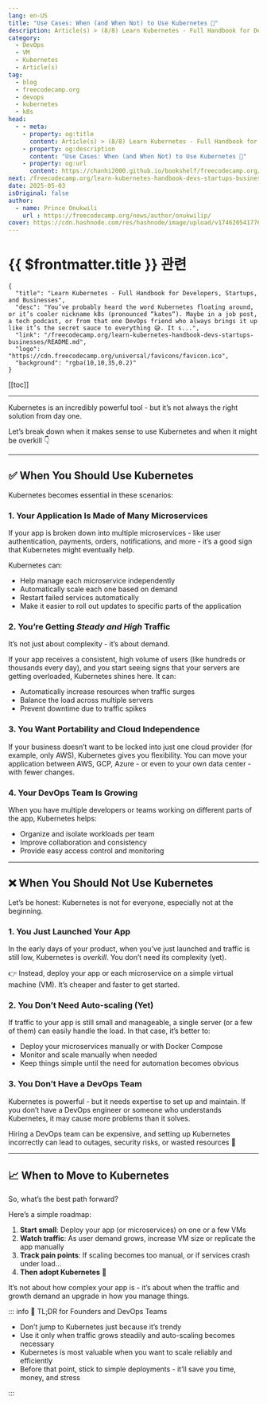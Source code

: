 ```yaml
---
lang: en-US
title: "Use Cases: When (and When Not) to Use Kubernetes 🧭"
description: Article(s) > (8/8) Learn Kubernetes - Full Handbook for Developers, Startups, and Businesses 
category:
  - DevOps
  - VM
  - Kubernetes
  - Article(s)
tag:
  - blog
  - freecodecamp.org
  - devops
  - kubernetes
  - k8s
head:
  - - meta:
    - property: og:title
      content: Article(s) > (8/8) Learn Kubernetes - Full Handbook for Developers, Startups, and Businesses
    - property: og:description
      content: "Use Cases: When (and When Not) to Use Kubernetes 🧭"
    - property: og:url
      content: https://chanhi2000.github.io/bookshelf/freecodecamp.org/learn-kubernetes-handbook-devs-startups-businesses/use-cases-when-and-when-not-to-use-kubernetes.html
next: /freecodecamp.org/learn-kubernetes-handbook-devs-startups-businesses/README.md#conclusion
date: 2025-05-03
isOriginal: false
author:
  - name: Prince Onukwili
    url : https://freecodecamp.org/news/author/onukwilip/
cover: https://cdn.hashnode.com/res/hashnode/image/upload/v1746205417767/d9d6b0d3-f2a5-44eb-83b5-d1a614bead9f.png
---
```


# {{ $frontmatter.title }} 관련

```component VPCard
{
  "title": "Learn Kubernetes - Full Handbook for Developers, Startups, and Businesses",
  "desc": "You’ve probably heard the word Kubernetes floating around, or it’s cooler nickname k8s (pronounced “kates“). Maybe in a job post, a tech podcast, or from that one DevOps friend who always brings it up like it’s the secret sauce to everything 😅. It s...",
  "link": "/freecodecamp.org/learn-kubernetes-handbook-devs-startups-businesses/README.md",
  "logo": "https://cdn.freecodecamp.org/universal/favicons/favicon.ico",
  "background": "rgba(10,10,35,0.2)"
}
```

[[toc]]

---

<SiteInfo
  name="Learn Kubernetes - Full Handbook for Developers, Startups, and Businesses"
  desc="You’ve probably heard the word Kubernetes floating around, or it’s cooler nickname k8s (pronounced “kates“). Maybe in a job post, a tech podcast, or from that one DevOps friend who always brings it up like it’s the secret sauce to everything 😅. It s..."
  url="https://freecodecamp.org/news/learn-kubernetes-handbook-devs-startups-businesses#heading-use-cases-when-and-when-not-to-use-kubernetes"
  logo="https://cdn.freecodecamp.org/universal/favicons/favicon.ico"
  preview="https://cdn.hashnode.com/res/hashnode/image/upload/v1746205417767/d9d6b0d3-f2a5-44eb-83b5-d1a614bead9f.png"/>

Kubernetes is an incredibly powerful tool - but it’s not always the right solution from day one.

Let’s break down when it makes sense to use Kubernetes and when it might be overkill 👇

---

## ✅ When You Should Use Kubernetes

Kubernetes becomes essential in these scenarios:

### 1. Your Application Is Made of Many Microservices

If your app is broken down into multiple microservices - like user authentication, payments, orders, notifications, and more - it’s a good sign that Kubernetes might eventually help.

Kubernetes can:

- Help manage each microservice independently
- Automatically scale each one based on demand
- Restart failed services automatically
- Make it easier to roll out updates to specific parts of the application

### 2. You’re Getting *Steady and High* Traffic

It’s not just about complexity - it’s about demand.

If your app receives a consistent, high volume of users (like hundreds or thousands every day), and you start seeing signs that your servers are getting overloaded, Kubernetes shines here. It can:

- Automatically increase resources when traffic surges
- Balance the load across multiple servers
- Prevent downtime due to traffic spikes

### 3. You Want Portability and Cloud Independence

If your business doesn’t want to be locked into just one cloud provider (for example, only AWS), Kubernetes gives you flexibility. You can move your application between AWS, GCP, Azure - or even to your own data center - with fewer changes.

### 4. Your DevOps Team Is Growing

When you have multiple developers or teams working on different parts of the app, Kubernetes helps:

- Organize and isolate workloads per team
- Improve collaboration and consistency
- Provide easy access control and monitoring

---

## ❌ When You Should Not Use Kubernetes

Let’s be honest: Kubernetes is not for everyone, especially not at the beginning.

### 1. You Just Launched Your App

In the early days of your product, when you’ve just launched and traffic is still low, Kubernetes is *overkill*. You don’t need its complexity (yet).

👉 Instead, deploy your app or each microservice on a simple virtual machine (VM). It’s cheaper and faster to get started.

### 2. You Don’t Need Auto-scaling (Yet)

If traffic to your app is still small and manageable, a single server (or a few of them) can easily handle the load. In that case, it’s better to:

- Deploy your microservices manually or with Docker Compose
- Monitor and scale manually when needed
- Keep things simple until the need for automation becomes obvious

### 3. You Don’t Have a DevOps Team

Kubernetes is powerful - but it needs expertise to set up and maintain. If you don’t have a DevOps engineer or someone who understands Kubernetes, it may cause more problems than it solves.

Hiring a DevOps team can be expensive, and setting up Kubernetes incorrectly can lead to outages, security risks, or wasted resources 💸

---

## 📈 When to Move to Kubernetes

So, what’s the best path forward?

Here’s a simple roadmap:

1. **Start small**: Deploy your app (or microservices) on one or a few VMs
2. **Watch traffic**: As user demand grows, increase VM size or replicate the app manually
3. **Track pain points**: If scaling becomes too manual, or if services crash under load...
4. **Then adopt Kubernetes** 🧠

It’s not about how complex your app is - it’s about when the traffic and growth demand an upgrade in how you manage things.

::: info 🎯 TL;DR for Founders and DevOps Teams

- Don’t jump to Kubernetes just because it’s trendy
- Use it only when traffic grows steadily and auto-scaling becomes necessary
- Kubernetes is most valuable when you want to scale reliably and efficiently
- Before that point, stick to simple deployments - it’ll save you time, money, and stress

:::
